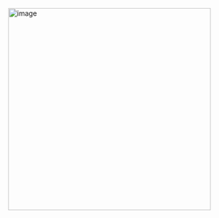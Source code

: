 <img width="411" alt="image" src="https://github.com/user-attachments/assets/668baaf1-060d-4da2-a808-721c3f8531e4" />

